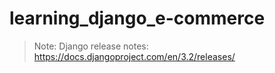 # learning_django_e-commerce

> Note: Django release notes:    https://docs.djangoproject.com/en/3.2/releases/